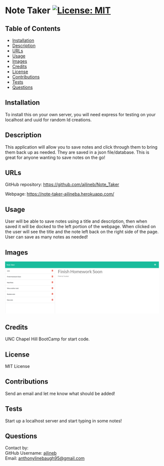 
# Note Taker [![License: MIT](https://img.shields.io/badge/License-MIT-yellow.svg)](https://opensource.org/licenses/MIT)  

## Table of Contents  

* [Installation](#installation)
* [Description](#description)
* [URLs](#urls)
* [Usage](#usage)
* [Images](#images)
* [Credits](#credits)
* [License](#license)
* [Contributions](#contributions)
* [Tests](#tests)
* [Questions](#questions)

## Installation  

To install this on your own server, you will need express for testing on your localhost and uuid for random Id creations.  

## Description  

This application will allow you to save notes and click through them to bring them back up as needed. They are saved in a json file/database. This is great for anyone wanting to save notes on the go!  

## URLs  

GitHub repository: https://github.com/ajlineb/Note_Taker  

Webpage: https://note-taker-ajlineba.herokuapp.com/  

## Usage  

User will be able to save notes using a title and description, then when saved it will be docked to the left portion of the webpage. When clicked on the user will see the title and the note left back on the right side of the page. User can save as many notes as needed!  

## Images  

![alt website](./images/NoteTaker.png)  

## Credits  

UNC Chapel Hill BootCamp for start code.  

## License  

MIT License  

## Contributions  

Send an email and let me know what should be added!  

## Tests  

Start up a localhost server and start typing in some notes!  

## Questions  

Contact by:  
GitHub Username: [ajlineb](https://github.com/ajlineb)  
Email: anthonylinebaugh95@gmail.com